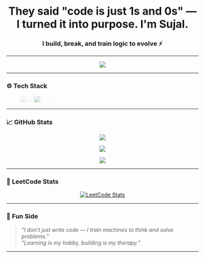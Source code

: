 <h1 align="center">They said "code is just 1s and 0s" — I turned it into purpose. I'm Sujal.</h1>
<h3 align="center">I build, break, and train logic to evolve ⚡</h3>

---

<p align="center">
  <img src="https://readme-typing-svg.herokuapp.com?font=Fira+Code&size=22&pause=1000&center=true&width=500&lines=Machine+Learning+Explorer+🤖;Data+Structures+%26+Algorithms+🔥;" />
</p>

---

### ⚙️ Tech Stack

<div align="center">
  <p>
    <img src="https://img.shields.io/badge/C++-00599C?style=for-the-badge&logo=cplusplus&logoColor=white" style="animation: slideIn 0.5s forwards;"/>
    <img src="https://img.shields.io/badge/Python-3776AB?style=for-the-badge&logo=python&logoColor=white" style="animation: slideIn 1s forwards;"/>
    <img src="https://img.shields.io/badge/TensorFlow-FF6F00?style=for-the-badge&logo=tensorflow&logoColor=white" style="animation: slideIn 1.5s forwards;"/>
    <img src="https://img.shields.io/badge/NumPy-013243?style=for-the-badge&logo=numpy&logoColor=white" style="animation: slideIn 2s forwards;"/>
    <img src="https://img.shields.io/badge/Pandas-150458?style=for-the-badge&logo=pandas&logoColor=white" style="animation: slideIn 2.5s forwards;"/>
    <img src="https://img.shields.io/badge/scikit--learn-F7931E?style=for-the-badge&logo=scikit-learn&logoColor=white" style="animation: slideIn 3s forwards;"/>
    <img src="https://img.shields.io/badge/GitHub-181717?style=for-the-badge&logo=github&logoColor=white" style="animation: slideIn 3.5s forwards;"/>
  </p>
</div>

---

### 📈 GitHub Stats

<p align="center">
  <img src="https://github-readme-stats.vercel.app/api?username=Sujal-369-py&show_icons=true&theme=tokyonight" />
</p>
<p align="center">
  <img src="https://github-readme-streak-stats.herokuapp.com/?user=Sujal-369-py&theme=tokyonight" />
</p>
<p align="center">
  <img src="https://github-readme-stats.vercel.app/api/top-langs/?username=Sujal-369-py&layout=compact&theme=tokyonight" />
</p>

---

### 🧠 LeetCode Stats

<p align="center">
  <a href="https://leetcode.com/u/Sujal_369_/">
    <img src="https://leetcard.jacoblin.cool/Sujal_369_?theme=dark&font=baloo&ext=activity" alt="LeetCode Stats" />
  </a>
</p>

---

### 🎯 Fun Side

> *"I don’t just write code — I train machines to think and solve problems."*  
> *"Learning is my hobby, building is my therapy."*

---

<style>
@keyframes slideIn {
  from {transform: translateX(-200px); opacity: 0;}
  to {transform: translateX(0); opacity: 1;}
}
</style>
